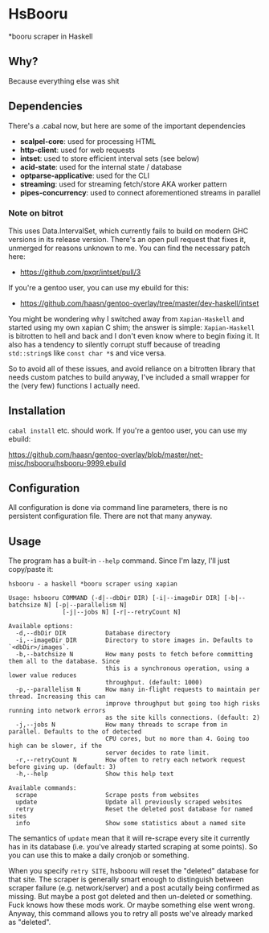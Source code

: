 # HsBooru
*booru scraper in Haskell

## Why?

Because everything else was shit

## Dependencies

There's a .cabal now, but here are some of the important dependencies

- **scalpel-core**: used for processing HTML
- **http-client**: used for web requests
- **intset**: used to store efficient interval sets (see below)
- **acid-state**: used for the internal state / database
- **optparse-applicative**: used for the CLI
- **streaming**: used for streaming fetch/store AKA worker pattern
- **pipes-concurrency**: used to connect aforementioned streams in parallel

### Note on bitrot

This uses Data.IntervalSet, which currently fails to build on modern GHC
versions in its release version. There's an open pull request that fixes it,
unmerged for reasons unknown to me. You can find the necessary patch here:

- https://github.com/pxqr/intset/pull/3

If you're a gentoo user, you can use my ebuild for this:

- https://github.com/haasn/gentoo-overlay/tree/master/dev-haskell/intset

You might be wondering why I switched away from `Xapian-Haskell` and started
using my own xapian C shim; the answer is simple: `Xapian-Haskell` is
bitrotten to hell and back and I don't even know where to begin fixing it. It
also has a tendency to silently corrupt stuff because of treading
`std::string`s like `const char *`s and vice versa.

So to avoid all of these issues, and avoid reliance on a bitrotten library
that needs custom patches to build anyway, I've included a small wrapper for
the (very few) functions I actually need.

## Installation

`cabal install` etc. should work. If you're a gentoo user, you can use my
ebuild:

https://github.com/haasn/gentoo-overlay/blob/master/net-misc/hsbooru/hsbooru-9999.ebuild

## Configuration

All configuration is done via command line parameters, there is no persistent
configuration file. There are not that many anyway.

## Usage

The program has a built-in `--help` command. Since I'm lazy, I'll just
copy/paste it:

```
hsbooru - a haskell *booru scraper using xapian

Usage: hsbooru COMMAND (-d|--dbDir DIR) [-i|--imageDir DIR] [-b|--batchsize N] [-p|--parallelism N]
               [-j|--jobs N] [-r|--retryCount N]

Available options:
  -d,--dbDir DIR           Database directory
  -i,--imageDir DIR        Directory to store images in. Defaults to `<dbDir>/images`.
  -b,--batchsize N         How many posts to fetch before committing them all to the database. Since
                           this is a synchronous operation, using a lower value reduces
                           throughput. (default: 1000)
  -p,--parallelism N       How many in-flight requests to maintain per thread. Increasing this can
                           improve throughput but going too high risks running into network errors
                           as the site kills connections. (default: 2)
  -j,--jobs N              How many threads to scrape from in parallel. Defaults to the of detected
                           CPU cores, but no more than 4. Going too high can be slower, if the
                           server decides to rate limit.
  -r,--retryCount N        How often to retry each network request before giving up. (default: 3)
  -h,--help                Show this help text

Available commands:
  scrape                   Scrape posts from websites
  update                   Update all previously scraped websites
  retry                    Reset the deleted post database for named sites
  info                     Show some statistics about a named site
```

The semantics of `update` mean that it will re-scrape every site it currently
has in its database (i.e. you've already started scraping at some points). So
you can use this to make a daily cronjob or something.

When you specify `retry SITE`, hsbooru will reset the "deleted" database for
that site. The scraper is generally smart enough to distinguish between
scraper failure (e.g. network/server) and a post acutally being confirmed as
missing. But maybe a post got deleted and then un-deleted or something. Fuck
knows how these mods work. Or maybe something else went wrong. Anyway, this
command allows you to retry all posts we've already marked as "deleted".
